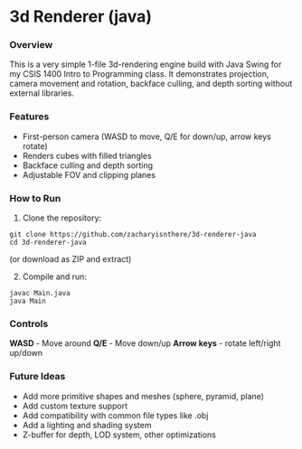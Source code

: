 # 3d Renderer (java)
### Overview
This is a very simple 1-file 3d-rendering engine build with Java Swing for my CSIS 1400 Intro to Programming class. It demonstrates projection, camera movement and rotation, backface culling, and depth sorting without external libraries. 

### Features
* First-person camera (WASD to move, Q/E for down/up, arrow keys rotate)
* Renders cubes with filled triangles
* Backface culling and depth sorting
* Adjustable FOV and clipping planes

### How to Run
1. Clone the repository:
```
git clone https://github.com/zacharyisnthere/3d-renderer-java
cd 3d-renderer-java
```
(or download as ZIP and extract)

2. Compile and run:
```
javac Main.java
java Main
```

### Controls
**WASD** - Move around
**Q/E** - Move down/up
**Arrow keys** - rotate left/right up/down

### Future Ideas
* Add more primitive shapes and meshes (sphere, pyramid, plane)
* Add custom texture support
* Add compatibility with common file types like .obj
* Add a lighting and shading system
* Z-buffer for depth, LOD system, other optimizations
